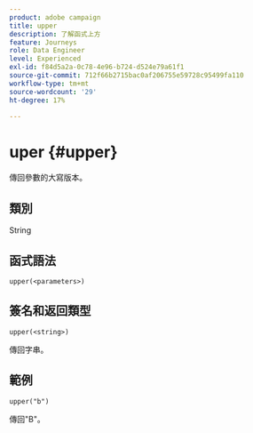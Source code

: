 ```yaml
---
product: adobe campaign
title: upper
description: 了解函式上方
feature: Journeys
role: Data Engineer
level: Experienced
exl-id: f84d5a2a-0c78-4e96-b724-d524e79a61f1
source-git-commit: 712f66b2715bac0af206755e59728c95499fa110
workflow-type: tm+mt
source-wordcount: '29'
ht-degree: 17%

---
```


# uper {#upper}

傳回參數的大寫版本。

## 類別

String

## 函式語法

`upper(<parameters>)`

## 簽名和返回類型

`upper(<string>)`

傳回字串。

## 範例

`upper("b")`

傳回&quot;B&quot;。
